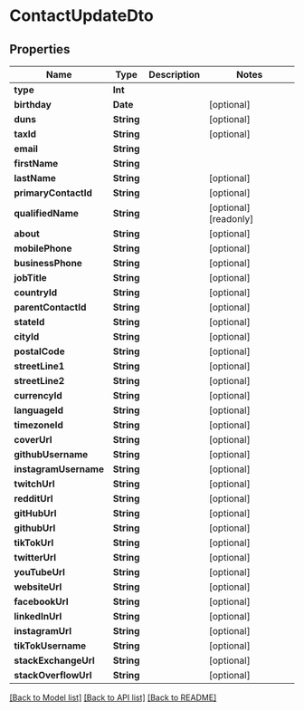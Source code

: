 # ContactUpdateDto

## Properties
Name | Type | Description | Notes
------------ | ------------- | ------------- | -------------
**type** | **Int** |  | 
**birthday** | **Date** |  | [optional] 
**duns** | **String** |  | [optional] 
**taxId** | **String** |  | [optional] 
**email** | **String** |  | 
**firstName** | **String** |  | 
**lastName** | **String** |  | [optional] 
**primaryContactId** | **String** |  | [optional] 
**qualifiedName** | **String** |  | [optional] [readonly] 
**about** | **String** |  | [optional] 
**mobilePhone** | **String** |  | [optional] 
**businessPhone** | **String** |  | [optional] 
**jobTitle** | **String** |  | [optional] 
**countryId** | **String** |  | [optional] 
**parentContactId** | **String** |  | [optional] 
**stateId** | **String** |  | [optional] 
**cityId** | **String** |  | [optional] 
**postalCode** | **String** |  | [optional] 
**streetLine1** | **String** |  | [optional] 
**streetLine2** | **String** |  | [optional] 
**currencyId** | **String** |  | [optional] 
**languageId** | **String** |  | [optional] 
**timezoneId** | **String** |  | [optional] 
**coverUrl** | **String** |  | [optional] 
**githubUsername** | **String** |  | [optional] 
**instagramUsername** | **String** |  | [optional] 
**twitchUrl** | **String** |  | [optional] 
**redditUrl** | **String** |  | [optional] 
**gitHubUrl** | **String** |  | [optional] 
**githubUrl** | **String** |  | [optional] 
**tikTokUrl** | **String** |  | [optional] 
**twitterUrl** | **String** |  | [optional] 
**youTubeUrl** | **String** |  | [optional] 
**websiteUrl** | **String** |  | [optional] 
**facebookUrl** | **String** |  | [optional] 
**linkedInUrl** | **String** |  | [optional] 
**instagramUrl** | **String** |  | [optional] 
**tikTokUsername** | **String** |  | [optional] 
**stackExchangeUrl** | **String** |  | [optional] 
**stackOverflowUrl** | **String** |  | [optional] 

[[Back to Model list]](../README.md#documentation-for-models) [[Back to API list]](../README.md#documentation-for-api-endpoints) [[Back to README]](../README.md)


